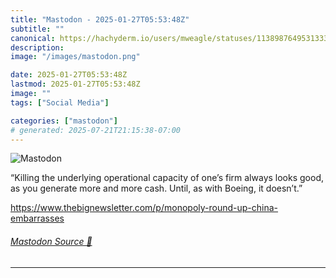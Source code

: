 ```yaml
---
title: "Mastodon - 2025-01-27T05:53:48Z"
subtitle: ""
canonical: https://hachyderm.io/users/mweagle/statuses/113898764953133363
description:
image: "/images/mastodon.png"

date: 2025-01-27T05:53:48Z
lastmod: 2025-01-27T05:53:48Z
image: ""
tags: ["Social Media"]

categories: ["mastodon"]
# generated: 2025-07-21T21:15:38-07:00
---
```

![Mastodon](/images/mastodon.png)

<p>“Killing the underlying operational capacity of one’s firm always looks good, as you generate more and more cash. Until, as with Boeing, it doesn’t.”</p><p><a href="https://www.thebignewsletter.com/p/monopoly-round-up-china-embarrasses" target="_blank" rel="nofollow noopener noreferrer" translate="no"><span class="invisible">https://www.</span><span class="ellipsis">thebignewsletter.com/p/monopol</span><span class="invisible">y-round-up-china-embarrasses</span></a></p>


###### [Mastodon Source 🐘](https://hachyderm.io/@mweagle/113898764953133363)

___
